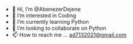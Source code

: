 - 👋 Hi, I’m @AbenezerDejene
- 👀 I’m interested in Coding
- 🌱 I’m currently learning Python
- 💞️ I’m looking to collaborate on Python
- 📫 How to reach me ... ad7132021@gmail.com
